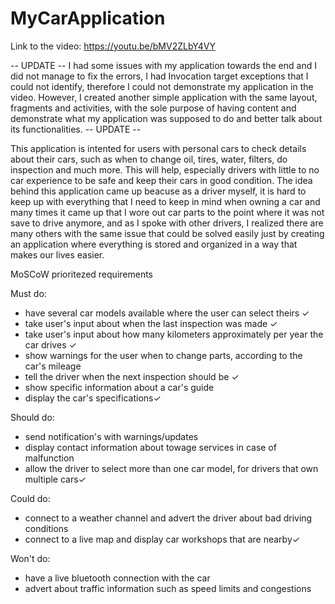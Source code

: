 # MyCarApplication

Link to the video: 
https://youtu.be/bMV2ZLbY4VY

-- UPDATE -- I had some issues with my application towards the end and I did not manage to fix the errors, I had Invocation target exceptions that I could not identify,
therefore I could not
demonstrate my application in the video. However, I created another simple application with the same layout, fragments and activities, with the sole purpose of having content
and demonstrate 
what my application was supposed to do and better talk about its functionalities. -- UPDATE -- 

This application is intented for users with personal cars to check details about their cars, such as when to change oil, tires, water, filters, do inspection and much more.
This will help, especially drivers with little to no car experience to be safe and keep their cars in good condition. 
The idea behind this application came up beacuse as a driver myself, it is hard to keep up with everything that I need to keep in mind when owning a car and many times it came up that I wore out car parts to the point where it was not save to drive anymore, and as I spoke with other drivers, I realized there are many others with the same issue that could be solved easily just by creating an application where everything is stored and organized in a way that makes our lives easier.

MoSCoW prioritezed requirements

Must do:
- have several car models available where the user can select theirs ✓
- take user's input about when the last inspection was made ✓
- take user's input about how many kilometers approximately per year the car drives ✓
- show warnings for the user when to change parts, according to the car's mileage 
- tell the driver when the next inspection should be ✓
- show specific information about a car's guide
- display the car's specifications✓

Should do:
- send notification's with warnings/updates
- display contact information about towage services in case of malfunction
- allow the driver to select more than one car model, for drivers that own multiple cars✓


Could do:
- connect to a weather channel and advert the driver about bad driving conditions
- connect to a live map and display car workshops that are nearby✓


Won't do:
- have a live bluetooth connection with the car 
- advert about traffic information such as speed limits and congestions
